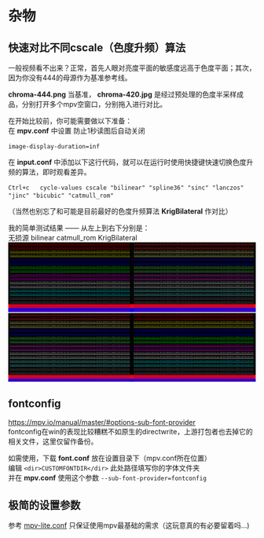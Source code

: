 # 杂物
## 快速对比不同cscale（色度升频）算法
一般视频看不出来？正常，首先人眼对亮度平面的敏感度远高于色度平面；其次，因为你没有444的母源作为基准参考线。

**chroma-444.png** 当基准， **chroma-420.jpg** 是经过预处理的色度半采样成品，分别打开多个mpv空窗口，分别拖入进行对比。

在开始比较前，你可能需要做以下准备：  
在 **mpv.conf** 中设置 防止1秒读图后自动关闭
```
image-display-duration=inf
```
在 **input.conf** 中添加以下这行代码，就可以在运行时使用快捷键快速切换色度升频的算法，即时观看差异。
```
Ctrl+c   cycle-values cscale "bilinear" "spline36" "sinc" "lanczos" "jinc" "bicubic" "catmull_rom"
```
（当然也别忘了和可能是目前最好的色度升频算法 **KrigBilateral** 作对比）

我的简单测试结果 —— 从左上到右下分别是：  
无损源 bilinear catmull_rom KrigBilateral
![](444-bilinear-catrom-krig-ty.png)

## fontconfig
https://mpv.io/manual/master/#options-sub-font-provider  
fontconfig在win的表现比较糟糕不如原生的directwrite，上游打包者也去掉它的相关文件，这里仅留作备份。  

如需使用，下载 **font.conf** 放在设置目录下（mpv.conf所在位置）  
编辑 `<dir>CUSTOMFONTDIR</dir>` 此处路径填写你的字体文件夹  
并在 **mpv.conf** 使用这个参数 `--sub-font-provider=fontconfig`

## 极简的设置参数
参考 [mpv-lite.conf](mpv-lite.conf)
只保证使用mpv最基础的需求（这玩意真的有必要留着吗...)
